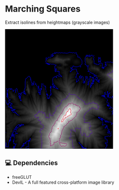 # Marching Squares

Extract isolines from heightmaps (grayscale images)

<img src="ms_demo.png" alt="Demo">

## 💻 Dependencies

* freeGLUT
* DevIL - A full featured cross-platform image library
